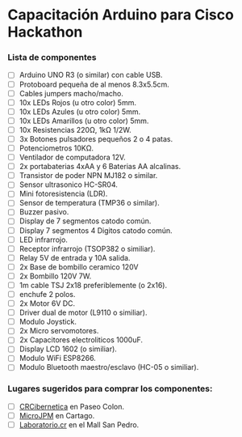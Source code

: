# Capacitación Arduino para Cisco Hackathon
### Lista de componentes
- [ ] Arduino UNO R3 (o similar) con cable USB.
- [ ] Protoboard pequeña de al menos 8.3x5.5cm.
- [ ] Cables jumpers macho/macho.
- [ ] 10x LEDs Rojos (u otro color) 5mm. 
- [ ] 10x LEDs Azules (u otro color) 5mm.
- [ ] 10x LEDs Amarillos (u otro color) 5mm.
- [ ] 10x Resistencias 220Ω, 1kΩ 1/2W.
- [ ] 3x Botones pulsadores pequeños 2 o 4 patas.
- [ ] Potenciometros 10KΩ.
- [ ] Ventilador de computadora 12V.
- [ ] 2x portabaterias 4xAA y 6 Baterias AA alcalinas.
- [ ] Transistor de poder NPN MJ182 o similar.
- [ ] Sensor ultrasonico HC-SR04.
- [ ] Mini fotoresistencia (LDR).
- [ ] Sensor de temperatura (TMP36 o similar).
- [ ] Buzzer pasivo.
- [ ] Display de 7 segmentos catodo común.
- [ ] Display 7 segmentos 4 Digitos catodo común.
- [ ] LED infrarrojo.
- [ ] Receptor infrarrojo (TSOP382 o similiar).
- [ ] Relay 5V de entrada y 10A salida.
- [ ] 2x Base de bombillo ceramico 120V
- [ ] 2x Bombillo 120V 7W.
- [ ] 1m cable TSJ 2x18 preferiblemente (o 2x16).
- [ ] enchufe 2 polos.
- [ ] 2x Motor 6V DC.
- [ ] Driver dual de motor (L9110 o similiar).
- [ ] Modulo Joystick.
- [ ] 2x Micro servomotores.
- [ ] 2x Capacitores electroliticos 1000uF.
- [ ] Display LCD 1602 (o similiar).
- [ ] Modulo WiFi ESP8266.
- [ ] Modulo Bluetooth maestro/esclavo (HC-05 o similiar).

### Lugares sugeridos para comprar los componentes:
- [ ] [CRCibernetica](http://www.crcibernetica.com) en Paseo Colon.
- [ ] [MicroJPM](https://www.microjpm.com) en Cartago.
- [ ] [Laboratorio.cr](http://laboratorio.cr/shop/) en el Mall San Pedro.
